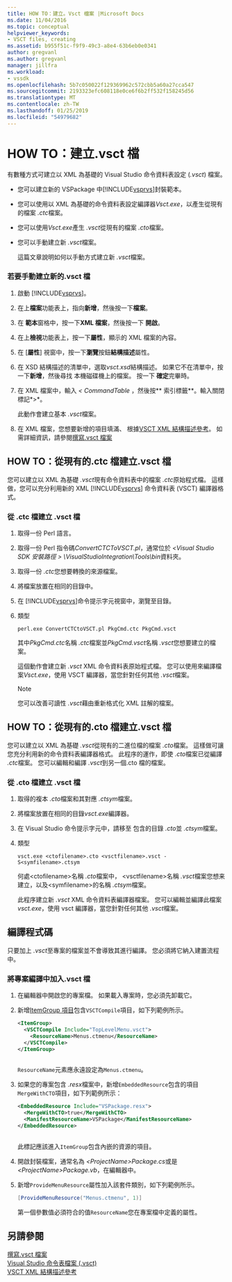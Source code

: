 ```yaml
---
title: HOW TO：建立。Vsct 檔案 |Microsoft Docs
ms.date: 11/04/2016
ms.topic: conceptual
helpviewer_keywords:
- VSCT files, creating
ms.assetid: b955f51c-f9f9-49c3-a8e4-63b6eb0e0341
author: gregvanl
ms.author: gregvanl
manager: jillfra
ms.workload:
- vssdk
ms.openlocfilehash: 5b7c050022f129369962c572cbb5a60a27cca547
ms.sourcegitcommit: 2193323efc608118e0ce6f6b2ff532f158245d56
ms.translationtype: MT
ms.contentlocale: zh-TW
ms.lasthandoff: 01/25/2019
ms.locfileid: "54979682"
---
```

# <a name="how-to-create-a-vsct-file"></a>HOW TO：建立.vsct 檔  
  
有數種方式可建立以 XML 為基礎的 Visual Studio 命令資料表設定 (*.vsct*) 檔案。  
  
- 您可以建立新的 VSPackage 中[!INCLUDE[vsprvs](../../code-quality/includes/vsprvs_md.md)]封裝範本。  
  
- 您可以使用以 XML 為基礎的命令資料表設定編譯器*Vsct.exe*，以產生從現有的檔案 *.ctc*檔案。  
  
- 您可以使用*Vsct.exe*產生 *.vsct*從現有的檔案 *.cto*檔案。  
  
- 您可以手動建立新 *.vsct*檔案。  
  
  這篇文章說明如何以手動方式建立新 *.vsct*檔案。  
  
### <a name="to-manually-create-a-new-vsct-file"></a>若要手動建立新的.vsct 檔  
  
1. 啟動 [!INCLUDE[vsprvs](../../code-quality/includes/vsprvs_md.md)]。  
  
2. 在上**檔案**功能表上，指向**新增**，然後按一下**檔案**。  
  
3. 在 **範本**窗格中，按一下**XML 檔案**，然後按一下 **開啟**。  
  
4. 在上**檢視**功能表上，按一下**屬性**，顯示的 XML 檔案的內容。  
  
5. 在 [**屬性**] 視窗中，按一下**瀏覽**按鈕**結構描述**屬性。  
  
6. 在 XSD 結構描述的清單中，選取*vsct.xsd*結構描述。 如果它不在清單中，按一下**新增**，然後尋找 本機磁碟機上的檔案。 按一下 **確定**完畢時。  
  
7. 在 XML 檔案中，輸入 *< CommandTable* ，然後按** 索引標籤**。輸入關閉標記*>*。  
  
    此動作會建立基本 *.vsct*檔案。  
  
8. 在 XML 檔案，您想要新增的項目填滿、 根據[VSCT XML 結構描述參考](../../extensibility/vsct-xml-schema-reference.md)。 如需詳細資訊，請參閱[撰寫.vsct 檔案](../../extensibility/internals/authoring-dot-vsct-files.md)  
  
<a name="how-to-create-a-dot-vsct-file-from-an-existing-dot-ctc-file"></a>

## <a name="how-to-create-a-vsct-file-from-an-existing-ctc-file"></a>HOW TO：從現有的.ctc 檔建立.vsct 檔  
  
您可以建立以 XML 為基礎 *.vsct*現有命令資料表中的檔案 *.ctc*原始程式檔。 這樣做，您可以充分利用新的 XML [!INCLUDE[vsprvs](../../code-quality/includes/vsprvs_md.md)] 命令資料表 (VSCT) 編譯器格式。  
  
### <a name="to-create-a-vsct-file-from-a-ctc-file"></a>從 .ctc 檔建立 .vsct 檔  
  
1. 取得一份 Perl 語言。  
  
2. 取得一份 Perl 指令碼*ConvertCTCToVSCT.pl*，通常位於 *\<Visual Studio SDK 安裝路徑 > \VisualStudioIntegration\Tools\bin*資料夾。  
  
3. 取得一份 *.ctc*您想要轉換的來源檔案。  
  
4. 將檔案放置在相同的目錄中。  
  
5. 在 [!INCLUDE[vsprvs](../../code-quality/includes/vsprvs_md.md)]命令提示字元視窗中，瀏覽至目錄。  
  
6. 類型  
  
   ```  
   perl.exe ConvertCTCtoVSCT.pl PkgCmd.ctc PkgCmd.vsct  
   ```  
  
    其中*PkgCmd.ctc*名稱 *.ctc*檔案並*PkgCmd.vsct*名稱 *.vsct*您想要建立的檔案。  
  
    這個動作會建立新 *.vsct* XML 命令資料表原始程式檔。 您可以使用來編譯檔案*Vsct.exe*，使用 VSCT 編譯器，當您針對任何其他 *.vsct*檔案。  
  
   > [!NOTE]
   >  您可以改善可讀性 *.vsct*藉由重新格式化 XML 註解的檔案。  
  
<a name="how-to-create-a-dot-vsct-file-from-an-existing-dot-cto-file"></a>

## <a name="how-to-create-a-vsct-file-from-an-existing-cto-file"></a>HOW TO：從現有的.cto 檔建立.vsct 檔  
  
您可以建立以 XML 為基礎 *.vsct*從現有的二進位檔的檔案 *.cto*檔案。 這樣做可讓您充分利用新的命令資料表編譯器格式。 此程序的運作，即使 *.cto*檔案已從編譯 *.ctc*檔案。 您可以編輯和編譯 *.vsct*到另一個.cto 檔的檔案。  
  
### <a name="to-create-a-vsct-file-from-a-cto-file"></a>從 .cto 檔建立 .vsct 檔  
  
1.  取得的複本 *.cto*檔案和其對應 *.ctsym*檔案。  
  
2.  將檔案放置在相同的目錄*vsct.exe*編譯器。  
  
3.  在 Visual Studio 命令提示字元中，請移至 包含的目錄 *.cto*並 *.ctsym*檔案。  
  
4.  類型  

    ```
    vsct.exe <ctofilename>.cto <vsctfilename>.vsct -S<symfilename>.ctsym
    ```

     何處\<ctofilename\>名稱 *.cto*檔案中， \<vsctfilename\>名稱 *.vsct*檔案您想来建立，以及\<symfilename\>的名稱 *.ctsym*檔案。  
  
     此程序建立新 *.vsct* XML 命令資料表編譯器檔案。 您可以編輯並編譯此檔案*vsct.exe*，使用 vsct 編譯器，當您針對任何其他 *.vsct*檔案。  
  
## <a name="compile-the-code"></a>編譯程式碼  
 只要加上 *.vsct*至專案的檔案並不會導致其進行編譯。 您必須將它納入建置流程中。  
  
### <a name="to-add-a-vsct-file-to-project-compilation"></a>將專案編譯中加入.vsct 檔  
  
1.  在編輯器中開啟您的專案檔。 如果載入專案時，您必須先卸載它。  
  
2.  新增[ItemGroup 項目](../../msbuild/itemgroup-element-msbuild.md)包含`VSCTCompile`項目，如下列範例所示。  
  
    ```xml  
    <ItemGroup>  
      <VSCTCompile Include="TopLevelMenu.vsct">  
        <ResourceName>Menus.ctmenu</ResourceName>  
      </VSCTCompile>  
    </ItemGroup>  
  
    ```  
  
     `ResourceName`元素應永遠設定為`Menus.ctmenu`。  
  
3.  如果您的專案包含 *.resx*檔案中，新增`EmbeddedResource`包含的項目`MergeWithCTO`項目，如下列範例所示：  
  
    ```xml  
    <EmbeddedResource Include="VSPackage.resx">  
      <MergeWithCTO>true</MergeWithCTO>  
      <ManifestResourceName>VSPackage</ManifestResourceName>  
    </EmbeddedResource>  
  
    ```  
  
     此標記應該進入`ItemGroup`包含內嵌的資源的項目。  
  
4.  開啟封裝檔案，通常名為 *\<ProjectName\>Package.cs*或是 *\<ProjectName\>Package.vb*，在編輯器中。  
  
5.  新增`ProvideMenuResource`屬性加入該套件類別，如下列範例所示。  
  
    ```csharp  
    [ProvideMenuResource("Menus.ctmenu", 1)]  
    ```  
  
     第一個參數值必須符合的值`ResourceName`您在專案檔中定義的屬性。  
  
## <a name="see-also"></a>另請參閱  
 [撰寫.vsct 檔案](../../extensibility/internals/authoring-dot-vsct-files.md)   
 [Visual Studio 命令表檔案 (.vsct)](../../extensibility/internals/visual-studio-command-table-dot-vsct-files.md)   
 [VSCT XML 結構描述參考](../../extensibility/vsct-xml-schema-reference.md)